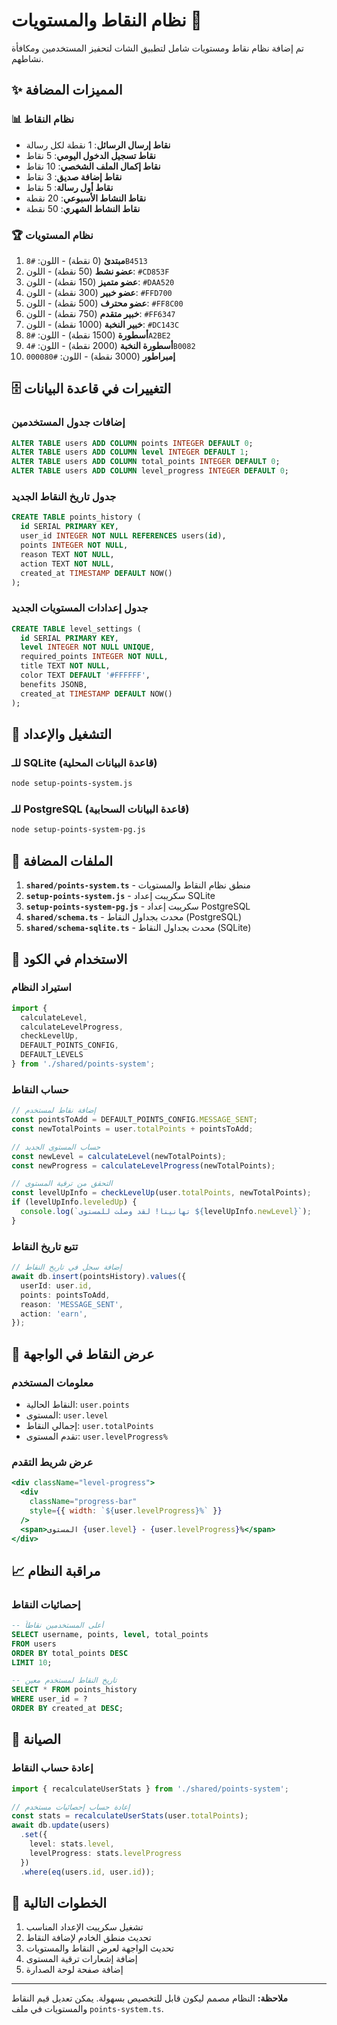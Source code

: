 # نظام النقاط والمستويات 🎯

تم إضافة نظام نقاط ومستويات شامل لتطبيق الشات لتحفيز المستخدمين ومكافأة نشاطهم.

## ✨ المميزات المضافة

### 📊 نظام النقاط
- **نقاط إرسال الرسائل**: 1 نقطة لكل رسالة
- **نقاط تسجيل الدخول اليومي**: 5 نقاط
- **نقاط إكمال الملف الشخصي**: 10 نقاط
- **نقاط إضافة صديق**: 3 نقاط
- **نقاط أول رسالة**: 5 نقاط
- **نقاط النشاط الأسبوعي**: 20 نقطة
- **نقاط النشاط الشهري**: 50 نقطة

### 🏆 نظام المستويات
1. **مبتدئ** (0 نقطة) - اللون: `#8B4513`
2. **عضو نشط** (50 نقطة) - اللون: `#CD853F`
3. **عضو متميز** (150 نقطة) - اللون: `#DAA520`
4. **عضو خبير** (300 نقطة) - اللون: `#FFD700`
5. **عضو محترف** (500 نقطة) - اللون: `#FF8C00`
6. **خبير متقدم** (750 نقطة) - اللون: `#FF6347`
7. **خبير النخبة** (1000 نقطة) - اللون: `#DC143C`
8. **أسطورة** (1500 نقطة) - اللون: `#8A2BE2`
9. **أسطورة النخبة** (2000 نقطة) - اللون: `#4B0082`
10. **إمبراطور** (3000 نقطة) - اللون: `#000080`

## 🗄️ التغييرات في قاعدة البيانات

### إضافات جدول المستخدمين
```sql
ALTER TABLE users ADD COLUMN points INTEGER DEFAULT 0;
ALTER TABLE users ADD COLUMN level INTEGER DEFAULT 1;
ALTER TABLE users ADD COLUMN total_points INTEGER DEFAULT 0;
ALTER TABLE users ADD COLUMN level_progress INTEGER DEFAULT 0;
```

### جدول تاريخ النقاط الجديد
```sql
CREATE TABLE points_history (
  id SERIAL PRIMARY KEY,
  user_id INTEGER NOT NULL REFERENCES users(id),
  points INTEGER NOT NULL,
  reason TEXT NOT NULL,
  action TEXT NOT NULL,
  created_at TIMESTAMP DEFAULT NOW()
);
```

### جدول إعدادات المستويات الجديد
```sql
CREATE TABLE level_settings (
  id SERIAL PRIMARY KEY,
  level INTEGER NOT NULL UNIQUE,
  required_points INTEGER NOT NULL,
  title TEXT NOT NULL,
  color TEXT DEFAULT '#FFFFFF',
  benefits JSONB,
  created_at TIMESTAMP DEFAULT NOW()
);
```

## 🚀 التشغيل والإعداد

### للـ SQLite (قاعدة البيانات المحلية)
```bash
node setup-points-system.js
```

### للـ PostgreSQL (قاعدة البيانات السحابية)
```bash
node setup-points-system-pg.js
```

## 📁 الملفات المضافة

1. **`shared/points-system.ts`** - منطق نظام النقاط والمستويات
2. **`setup-points-system.js`** - سكريبت إعداد SQLite
3. **`setup-points-system-pg.js`** - سكريبت إعداد PostgreSQL
4. **`shared/schema.ts`** - محدث بجداول النقاط (PostgreSQL)
5. **`shared/schema-sqlite.ts`** - محدث بجداول النقاط (SQLite)

## 🔧 الاستخدام في الكود

### استيراد النظام
```typescript
import { 
  calculateLevel, 
  calculateLevelProgress, 
  checkLevelUp,
  DEFAULT_POINTS_CONFIG,
  DEFAULT_LEVELS
} from './shared/points-system';
```

### حساب النقاط
```typescript
// إضافة نقاط لمستخدم
const pointsToAdd = DEFAULT_POINTS_CONFIG.MESSAGE_SENT;
const newTotalPoints = user.totalPoints + pointsToAdd;

// حساب المستوى الجديد
const newLevel = calculateLevel(newTotalPoints);
const newProgress = calculateLevelProgress(newTotalPoints);

// التحقق من ترقية المستوى
const levelUpInfo = checkLevelUp(user.totalPoints, newTotalPoints);
if (levelUpInfo.leveledUp) {
  console.log(`تهانينا! لقد وصلت للمستوى ${levelUpInfo.newLevel}`);
}
```

### تتبع تاريخ النقاط
```typescript
// إضافة سجل في تاريخ النقاط
await db.insert(pointsHistory).values({
  userId: user.id,
  points: pointsToAdd,
  reason: 'MESSAGE_SENT',
  action: 'earn',
});
```

## 🎨 عرض النقاط في الواجهة

### معلومات المستخدم
- النقاط الحالية: `user.points`
- المستوى: `user.level`
- إجمالي النقاط: `user.totalPoints`
- تقدم المستوى: `user.levelProgress%`

### عرض شريط التقدم
```jsx
<div className="level-progress">
  <div 
    className="progress-bar" 
    style={{ width: `${user.levelProgress}%` }}
  />
  <span>المستوى {user.level} - {user.levelProgress}%</span>
</div>
```

## 📈 مراقبة النظام

### إحصائيات النقاط
```sql
-- أعلى المستخدمين نقاطاً
SELECT username, points, level, total_points 
FROM users 
ORDER BY total_points DESC 
LIMIT 10;

-- تاريخ النقاط لمستخدم معين
SELECT * FROM points_history 
WHERE user_id = ? 
ORDER BY created_at DESC;
```

## 🔄 الصيانة

### إعادة حساب النقاط
```typescript
import { recalculateUserStats } from './shared/points-system';

// إعادة حساب إحصائيات مستخدم
const stats = recalculateUserStats(user.totalPoints);
await db.update(users)
  .set({
    level: stats.level,
    levelProgress: stats.levelProgress
  })
  .where(eq(users.id, user.id));
```

## 🎯 الخطوات التالية

1. تشغيل سكريبت الإعداد المناسب
2. تحديث منطق الخادم لإضافة النقاط
3. تحديث الواجهة لعرض النقاط والمستويات
4. إضافة إشعارات ترقية المستوى
5. إضافة صفحة لوحة الصدارة

---

**ملاحظة:** النظام مصمم ليكون قابل للتخصيص بسهولة. يمكن تعديل قيم النقاط والمستويات في ملف `points-system.ts`.